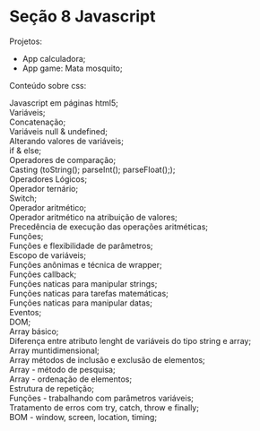 # Seção 8 Javascript

Projetos:<br/>

- App calculadora;<br/>
- App game: Mata mosquito;<br/>

Conteúdo sobre css:<br/>

Javascript em páginas html5; <br/>
Variáveis; <br/>
Concatenação; <br/>
Variáveis null & undefined; <br/>
Alterando valores de variáveis; <br/>
if & else; <br/>
Operadores de comparação; <br/>
Casting (toString(); parseInt(); parseFloat();); <br/>
Operadores Lógicos; <br/>
Operador ternário; <br/>
Switch;<br/>
Operador aritmético;<br/>
Operador aritmético na atribuição de valores; <br/>
Precedência de execução das operações aritméticas; <br/>
Funções; <br/>
Funções e flexibilidade de parâmetros; <br/>
Escopo de variáveis; <br/>
Funções anônimas e técnica de wrapper; <br/>
Funções callback; <br/>
Funções naticas para manipular strings; <br/>
Funções naticas para tarefas matemáticas; <br/>
Funções naticas para manipular datas; <br/>
Eventos; <br/>
DOM; <br/>
Array básico; <br/>
Diferença entre atributo lenght de variáveis do tipo string e array; <br/>
Array muntidimensional; <br/>
Array métodos de inclusão e exclusão de elementos; <br/>
Array - método de pesquisa; <br/>
Array - ordenação de elementos; <br/>
Estrutura de repetição; <br/>
Funções - trabalhando com parâmetros variáveis; <br/>
Tratamento de erros com try, catch, throw e finally; <br/>
BOM - window, screen, location, timing; <br/>